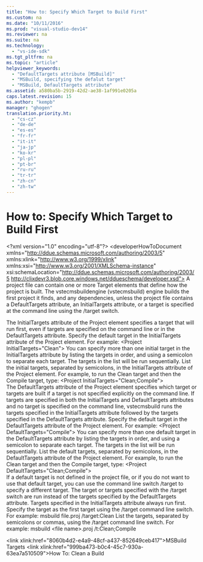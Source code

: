 ```yaml
---
title: "How to: Specify Which Target to Build First"
ms.custom: na
ms.date: "10/11/2016"
ms.prod: "visual-studio-dev14"
ms.reviewer: na
ms.suite: na
ms.technology: 
  - "vs-ide-sdk"
ms.tgt_pltfrm: na
ms.topic: "article"
helpviewer_keywords: 
  - "DefaultTargets attribute [MSBuild]"
  - "MSBuild, specifying the defalut target"
  - "MSBuild, DefaultTargets attribute"
ms.assetid: a580ba5b-2919-42d2-ae38-1af991e0205a
caps.latest.revision: 15
ms.author: "kempb"
manager: "ghogen"
translation.priority.ht: 
  - "cs-cz"
  - "de-de"
  - "es-es"
  - "fr-fr"
  - "it-it"
  - "ja-jp"
  - "ko-kr"
  - "pl-pl"
  - "pt-br"
  - "ru-ru"
  - "tr-tr"
  - "zh-cn"
  - "zh-tw"
---
```

# How to: Specify Which Target to Build First
\<?xml version="1.0" encoding="utf-8"?>
\<developerHowToDocument xmlns="http://ddue.schemas.microsoft.com/authoring/2003/5" xmlns:xlink="http://www.w3.org/1999/xlink" xmlns:xsi="http://www.w3.org/2001/XMLSchema-instance" xsi:schemaLocation="http://ddue.schemas.microsoft.com/authoring/2003/5 http://clixdevr3.blob.core.windows.net/ddueschema/developer.xsd">
  <introduction>
    <para>A project file can contain one or more <unmanagedCodeEntityReference>Target</unmanagedCodeEntityReference> elements that define how the project is built. The <token>vstecmsbuildengine</token> (<token>vstecmsbuild</token>) engine builds the first project it finds, and any dependencies, unless the project file contains a <unmanagedCodeEntityReference>DefaultTargets</unmanagedCodeEntityReference> attribute, an <unmanagedCodeEntityReference>InitialTargets</unmanagedCodeEntityReference> attribute, or a target is specified at the command line using the <system>/target</system> switch. </para>
  </introduction>
  <section>
    <title>Using the InitialTargets Attribute</title>
    <content>
      <para>The <unmanagedCodeEntityReference>InitialTargets</unmanagedCodeEntityReference> attribute of the <unmanagedCodeEntityReference>Project</unmanagedCodeEntityReference> element specifies a target that will run first, even if targets are specified on the command line or in the <unmanagedCodeEntityReference>DefaultTargets</unmanagedCodeEntityReference> attribute.</para>
      <procedure>
        <title>To specify one initial target</title>
        <steps class="bullet">
          <step>
            <content>
              <para>Specify the default target in the <unmanagedCodeEntityReference>InitialTargets</unmanagedCodeEntityReference> attribute of the <unmanagedCodeEntityReference>Project</unmanagedCodeEntityReference> element. For example:</para>
              <para>
                <codeInline>&lt;Project InitialTargets="Clean"&gt;</codeInline>
              </para>
            </content>
          </step>
        </steps>
      </procedure>
      <para>You can specify more than one initial target in the <unmanagedCodeEntityReference>InitialTargets</unmanagedCodeEntityReference> attribute by listing the targets in order, and using a semicolon to separate each target. The targets in the list will be run sequentially.</para>
      <procedure>
        <title>To specify more than one initial target</title>
        <steps class="bullet">
          <step>
            <content>
              <para>List the initial targets, separated by semicolons, in the <unmanagedCodeEntityReference>InitialTargets</unmanagedCodeEntityReference> attribute of the <unmanagedCodeEntityReference>Project</unmanagedCodeEntityReference> element. For example, to run the <unmanagedCodeEntityReference>Clean</unmanagedCodeEntityReference> target and then the <unmanagedCodeEntityReference>Compile</unmanagedCodeEntityReference> target, type:</para>
              <para>
                <codeInline>&lt;Project InitialTargets="Clean;Compile"&gt;</codeInline>
              </para>
            </content>
          </step>
        </steps>
      </procedure>
    </content>
  </section>
  <section>
    <title>Using the DefaultTargets Attribute</title>
    <content>
      <para>The <unmanagedCodeEntityReference>DefaultTargets</unmanagedCodeEntityReference> attribute of the <unmanagedCodeEntityReference>Project</unmanagedCodeEntityReference> element specifies which target or targets are built if a target is not specified explicitly on the command line. If targets are specified in both the <unmanagedCodeEntityReference>InitialTargets</unmanagedCodeEntityReference> and <unmanagedCodeEntityReference>DefaultTargets</unmanagedCodeEntityReference> attributes and no target is specified on the command line, <token>vstecmsbuild</token> runs the targets specified in the <unmanagedCodeEntityReference>InitialTargets</unmanagedCodeEntityReference> attribute followed by the targets specified in the <unmanagedCodeEntityReference>DefaultTargets</unmanagedCodeEntityReference> attribute.</para>
      <procedure>
        <title>To specify one default target</title>
        <steps class="bullet">
          <step>
            <content>
              <para>Specify the default target in the <unmanagedCodeEntityReference>DefaultTargets</unmanagedCodeEntityReference> attribute of the <unmanagedCodeEntityReference>Project</unmanagedCodeEntityReference> element. For example:</para>
              <para>
                <codeInline>&lt;Project DefaultTargets="Compile"&gt;</codeInline>
              </para>
            </content>
          </step>
        </steps>
      </procedure>
      <para>You can specify more than one default target in the <unmanagedCodeEntityReference>DefaultTargets</unmanagedCodeEntityReference> attribute by listing the targets in order, and using a semicolon to separate each target. The targets in the list will be run sequentially.</para>
      <procedure>
        <title>To specify more than one default target</title>
        <steps class="bullet">
          <step>
            <content>
              <para>List the default targets, separated by semicolons, in the <unmanagedCodeEntityReference>DefaultTargets</unmanagedCodeEntityReference> attribute of the <unmanagedCodeEntityReference>Project</unmanagedCodeEntityReference> element. For example, to run the <unmanagedCodeEntityReference>Clean</unmanagedCodeEntityReference> target and then the <unmanagedCodeEntityReference>Compile</unmanagedCodeEntityReference> target, type:</para>
              <para>
                <codeInline>&lt;Project DefaultTargets="Clean;Compile"&gt;</codeInline>
              </para>
            </content>
          </step>
        </steps>
      </procedure>
    </content>
  </section>
  <section>
    <title>Using the /target Switch</title>
    <content>
      <para>If a default target is not defined in the project file, or if you do not want to use that default target, you can use the command line switch <system>/target</system> to specify a different target. The target or targets specified with the <system>/target</system> switch are run instead of the targets specified by the <unmanagedCodeEntityReference>DefaultTargets</unmanagedCodeEntityReference> attribute. Targets specified in the <unmanagedCodeEntityReference>InitialTargets</unmanagedCodeEntityReference> attribute always run first.</para>
      <procedure>
        <title>To use a target other than the default target first</title>
        <steps class="bullet">
          <step>
            <content>
              <para>Specify the target as the first target using the <system>/target</system> command line switch. For example:</para>
              <para>
                <codeInline>msbuild file.proj /target:Clean</codeInline>
              </para>
            </content>
          </step>
        </steps>
      </procedure>
      <procedure>
        <title>To use several targets other than the default targets first</title>
        <steps class="bullet">
          <step>
            <content>
              <para>List the targets, separated by semicolons or commas, using the <system>/target</system> command line switch. For example:</para>
              <para>
                <codeInline>msbuild &lt;file name&gt;.proj /t:Clean;Compile</codeInline>
              </para>
            </content>
          </step>
        </steps>
      </procedure>
    </content>
  </section>
  <relatedTopics>

\<link xlink:href="8060b4d2-e4a9-48cf-a437-852649ceb417">MSBuild Targets</link>
\<link xlink:href="999ba473-b0c4-45c7-930a-63ea7a510509">How To: Clean a Build</link>
</relatedTopics>
</developerHowToDocument>